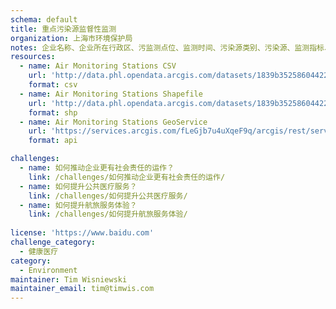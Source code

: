 ```yaml
---
schema: default
title: 重点污染源监督性监测
organization: 上海市环境保护局
notes: 企业名称、企业所在行政区、污监测点位、监测时间、污染源类别、污染源、监测指标、排放标准限值、监测指标浓度、评价结论、超标指数
resources:
  - name: Air Monitoring Stations CSV
    url: 'http://data.phl.opendata.arcgis.com/datasets/1839b35258604422b0b520cbb668df0d_0.csv'
    format: csv
  - name: Air Monitoring Stations Shapefile
    url: 'http://data.phl.opendata.arcgis.com/datasets/1839b35258604422b0b520cbb668df0d_0.zip'
    format: shp
  - name: Air Monitoring Stations GeoService
    url: 'https://services.arcgis.com/fLeGjb7u4uXqeF9q/arcgis/rest/services/Air_Monitoring_Stations/FeatureServer/0/query'
    format: api

challenges:
  - name: 如何推动企业更有社会责任的运作？
    link: /challenges/如何推动企业更有社会责任的运作/
  - name: 如何提升公共医疗服务？
    link: /challenges/如何提升公共医疗服务/
  - name: 如何提升航旅服务体验？
    link: /challenges/如何提升航旅服务体验/
    
license: 'https://www.baidu.com'
challenge_category: 
  - 健康医疗
category:
  - Environment
maintainer: Tim Wisniewski
maintainer_email: tim@timwis.com
---
```

